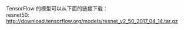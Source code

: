 TensorFlow 的模型可以从下面的链接下载：   
resnet50: http://download.tensorflow.org/models/resnet_v2_50_2017_04_14.tar.gz
